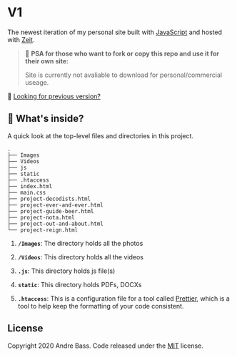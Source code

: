 # V1

The newest iteration of my personal site built with [JavaScript](https://www.javascript.com) and hosted with [Zeit](https://www.zeit.co/).

> 📢 **PSA for those who want to fork or copy this repo and use it for their own site:**
>
> Site is currently not avaliable to download for personal/commercial useage.

👀 [Looking for previous version?](https://github.com/drebass/v3)

## 🧐 What's inside?

A quick look at the top-level files and directories in this project.

    .
    ├── Images
    ├── Videos
    ├── js
    ├── static
    ├── .htaccess
    ├── index.html
    ├── main.css
    ├── project-decodists.html
    ├── project-ever-and-ever.html
    ├── project-guide-beer.html
    ├── project-nota.html
    ├── project-out-and-about.html
    └── project-reign.html

1. **`/Images`**: The directory holds all the photos

2. **`/Videos`**: This directory holds all the videos

3. **`.js`**: This directory holds js file(s)

4. **`static`**: This directory holds PDFs, DOCXs

5. **`.htaccess`**: This is a configuration file for a tool called [Prettier](https://prettier.io/), which is a tool to help keep the formatting of your code consistent.

## License
Copyright 2020 Andre Bass. Code released under the [MIT](LICENSE.md) license.
